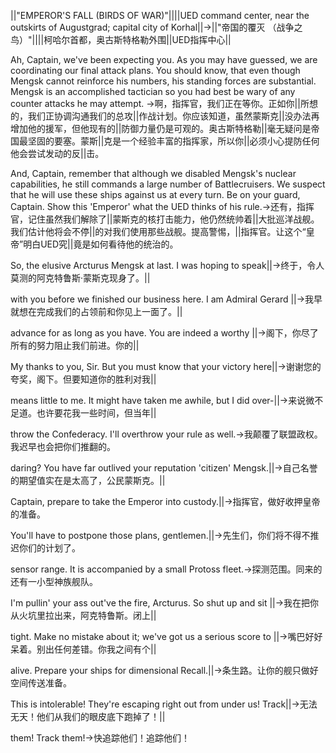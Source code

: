 ||"EMPEROR'S FALL (BIRDS OF WAR)"||||UED command center, near the outskirts of Augustgrad; capital city of Korhal||->||"帝国的覆灭 （战争之鸟）"||||柯哈尔首都，奥古斯特格勒外围||UED指挥中心||

Ah, Captain, we've been expecting you. As you may have guessed, we are coordinating our final attack plans. You should know, that even though Mengsk cannot reinforce his numbers, his standing forces are substantial. Mengsk is an accomplished tactician so you had best be wary of any counter attacks he may attempt. ->啊，指挥官，我们正在等你。正如你||所想的，我们正协调沟通我们的总攻||作战计划。你应该知道，虽然蒙斯克||没办法再增加他的援军，但他现有的||防御力量仍是可观的。奥古斯特格勒||毫无疑问是帝国最坚固的要塞。蒙斯||克是一个经验丰富的指挥家，所以你||必须小心提防任何他会尝试发动的反||击。

And, Captain, remember that although we disabled Mengsk's nuclear capabilities, he still commands a large number of Battlecruisers. We suspect that he will use these ships against us at every turn. Be on your guard, Captain. Show this 'Emperor' what the UED thinks of his rule.->还有，指挥官，记住虽然我们解除了||蒙斯克的核打击能力，他仍然统帅着||大批巡洋战舰。我们估计他将会不停||的对我们使用那些战舰。提高警惕，||指挥官。让这个“皇帝”明白UED究||竟是如何看待他的统治的。

So, the elusive Arcturus Mengsk at last.  I was hoping to speak||->终于，令人莫测的阿克特鲁斯·蒙斯克现身了。||

with you before we finished our business here.  I am Admiral Gerard ||->我早就想在完成我们的占领前和你见上一面了。||

advance for as long as you have.  You are indeed a worthy ||->阁下，你尽了所有的努力阻止我们前进。你的||

My thanks to you, Sir.  But you must know that your victory here||->谢谢您的夸奖，阁下。但要知道你的胜利对我||

means little to me.  It might have taken me awhile, but I did over-||->来说微不足道。也许要花我一些时间，但当年||

throw the Confederacy.  I'll overthrow your rule as well.->我颠覆了联盟政权。我迟早也会把你们推翻的。

daring?  You have far outlived your reputation 'citizen' Mengsk.||->自己名誉的期望值实在是太高了，公民蒙斯克。||

Captain, prepare to take the Emperor into custody.||->指挥官，做好收押皇帝的准备。

You'll have to postpone those plans, gentlemen.||->先生们，你们将不得不推迟你们的计划了。

sensor range.  It is accompanied by a small Protoss fleet.->探测范围。同来的还有一小型神族舰队。

I'm pullin' your ass out've the fire, Arcturus.  So shut up and sit ||->我在把你从火坑里拉出来，阿克特鲁斯。闭上||

tight.  Make no mistake about it; we've got us a serious score to ||->嘴巴好好呆着。别出任何差错。你我之间有个||

alive.  Prepare your ships for dimensional Recall.||->条生路。让你的舰只做好空间传送准备。

This is intolerable!  They're escaping right out from under us!  Track||->无法无天！他们从我们的眼皮底下跑掉了！||

them!  Track them!->快追踪他们！追踪他们！


